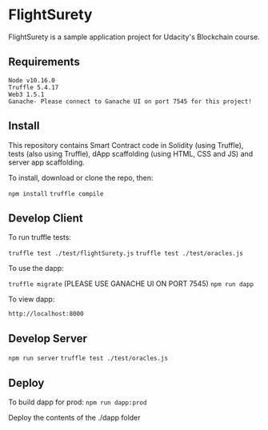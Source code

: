 # FlightSurety

FlightSurety is a sample application project for Udacity's Blockchain course.

## Requirements

    Node v10.16.0
    Truffle 5.4.17
    Web3 1.5.1
    Ganache- Please connect to Ganache UI on port 7545 for this project!

## Install

This repository contains Smart Contract code in Solidity (using Truffle), tests (also using Truffle), dApp scaffolding (using HTML, CSS and JS) and server app scaffolding.

To install, download or clone the repo, then:

`npm install`
`truffle compile`

## Develop Client

To run truffle tests:

`truffle test ./test/flightSurety.js`
`truffle test ./test/oracles.js`

To use the dapp:

`truffle migrate` (PLEASE USE GANACHE UI ON PORT 7545)
`npm run dapp`

To view dapp:

`http://localhost:8000`

## Develop Server

`npm run server`
`truffle test ./test/oracles.js`

## Deploy

To build dapp for prod:
`npm run dapp:prod`

Deploy the contents of the ./dapp folder

